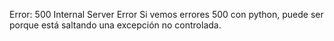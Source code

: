 Error: 500 Internal Server Error
Si vemos errores 500 con python, puede ser porque está saltando una excepción no controlada.
